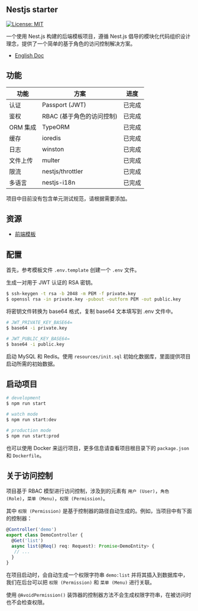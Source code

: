 ## Nestjs starter

[![License: MIT](https://img.shields.io/badge/License-MIT-green.svg)](https://opensource.org/licenses/MIT)

一个使用 Nest.js 构建的后端模板项目，遵循 Nest.js 倡导的模块化代码组织设计理念，提供了一个简单的基于角色的访问控制解决方案。


- [English Doc](README_en.md)  


## 功能

| 功能 | 方案 | 进度 |
| -- | -- | -- |
| 认证 | Passport (JWT) | 已完成 |
| 鉴权 | RBAC (基于角色的访问控制) | 已完成     |
| ORM 集成 | TypeORM | 已完成 |
| 缓存 | ioredis | 已完成 |
| 日志 | winston | 已完成 |
| 文件上传 | multer | 已完成 |
| 限流 | nestjs/throttler | 已完成 |
| 多语言 | nestjs-i18n | 已完成 |

项目中目前没有包含单元测试规范，请根据需要添加。

## 资源

- [前端模板](https://github.com/gaosong886/react-antd-starter)

## 配置

首先，参考模板文件 `.env.template` 创建一个 `.env` 文件。

生成一对用于 JWT 认证的 RSA 密钥。

```bash
$ ssh-keygen -t rsa -b 2048 -m PEM -f private.key
$ openssl rsa -in private.key -pubout -outform PEM -out public.key
```

将密钥文件转换为 base64 格式，复制 base64 文本填写到 .env 文件中。

```bash
# JWT_PRIVATE_KEY_BASE64=
$ base64 -i private.key

# JWT_PUBLIC_KEY_BASE64=
$ base64 -i public.key
```

启动 MySQL 和 Redis。使用 `resources/init.sql` 初始化数据库，里面提供项目启动所需的初始数据。

## 启动项目

```bash
# development
$ npm run start

# watch mode
$ npm run start:dev

# production mode
$ npm run start:prod
```

也可以使用 Docker 来运行项目，更多信息请查看项目根目录下的 `package.json` 和 `Dockerfile`。

## 关于访问控制

项目基于 RBAC 模型进行访问控制，涉及到的元素有 `用户 (User)`，`角色 (Role)`，`菜单 (Menu)`，`权限 (Permission)`。

其中 `权限 (Permission)` 是基于控制器的路径自动生成的。例如，当项目中有下面的控制器：

```Typescript
@Controller('demo')
export class DemoController {
  @Get('list')
  async list(@Req() req: Request): Promise<DemoEntity> {
   // ...
  }
}
```

在项目启动时，会自动生成一个权限字符串 `demo:list` 并将其插入到数据库中，我们在后台可以把 `权限 (Permission)` 和 `菜单 (Menu)` 进行关联。

使用 `@AvoidPermission()` 装饰器的控制器方法不会生成权限字符串，在被访问时也不会检查权限。
